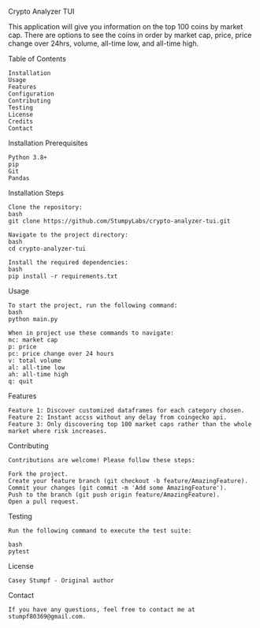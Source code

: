 Crypto Analyzer TUI

This application will give you information on the top 100 coins by market cap.
There are options to see the coins in order by market cap, price, price change over 24hrs, volume, all-time low, and
all-time high.

Table of Contents

    Installation
    Usage
    Features
    Configuration
    Contributing
    Testing
    License
    Credits
    Contact

Installation
Prerequisites

    Python 3.8+
    pip
    Git
    Pandas

Installation Steps

    Clone the repository:
    bash
    git clone https://github.com/StumpyLabs/crypto-analyzer-tui.git

    Navigate to the project directory:
    bash
    cd crypto-analyzer-tui
    
    Install the required dependencies:
    bash
    pip install -r requirements.txt

Usage

    To start the project, run the following command:
    bash
    python main.py

    When in project use these commands to navigate:
    mc: market cap
    p: price
    pc: price change over 24 hours
    v: total volume
    al: all-time low
    ah: all-time high
    q: quit

Features

    Feature 1: Discover customized dataframes for each category chosen.
    Feature 2: Instant accss without any delay from coingecko api.
    Feature 3: Only discovering top 100 market caps rather than the whole market where risk increases.



Contributing

    Contributions are welcome! Please follow these steps:

    Fork the project.
    Create your feature branch (git checkout -b feature/AmazingFeature).
    Commit your changes (git commit -m 'Add some AmazingFeature').
    Push to the branch (git push origin feature/AmazingFeature).
    Open a pull request.

Testing
    
    Run the following command to execute the test suite:

    bash
    pytest

License

    Casey Stumpf - Original author

Contact

    If you have any questions, feel free to contact me at stumpf80369@gmail.com.